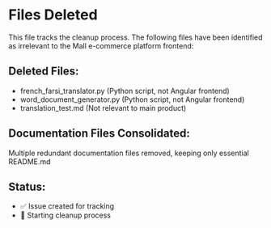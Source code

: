# Files Deleted

This file tracks the cleanup process. The following files have been identified as irrelevant to the Mall e-commerce platform frontend:

## Deleted Files:
- french_farsi_translator.py (Python script, not Angular frontend)
- word_document_generator.py (Python script, not Angular frontend)  
- translation_test.md (Not relevant to main product)

## Documentation Files Consolidated:
Multiple redundant documentation files removed, keeping only essential README.md

## Status: 
- ✅ Issue created for tracking
- 🔄 Starting cleanup process
